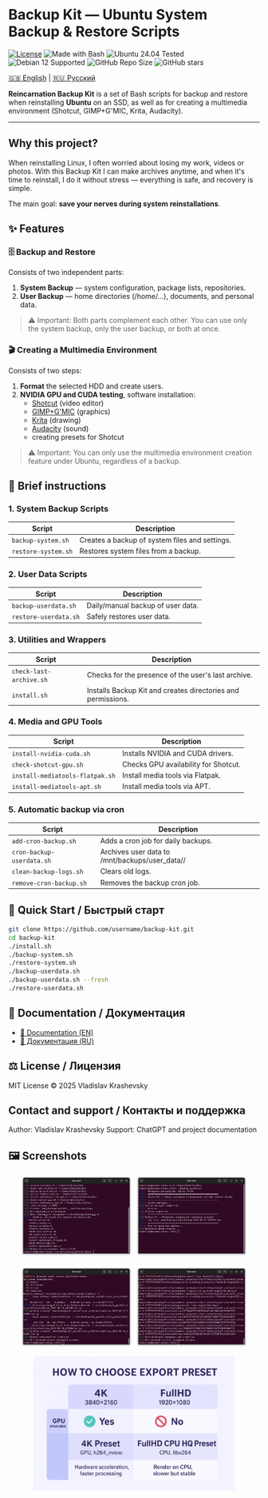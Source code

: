 # Backup Kit — Ubuntu System Backup & Restore Scripts

[![License](https://img.shields.io/badge/License-MIT-blue.svg)](LICENSE)
![Made with Bash](https://img.shields.io/badge/Made%20with-Bash-1f425f.svg)
![Ubuntu 24.04 Tested](https://img.shields.io/badge/Ubuntu-24.04-brightgreen.svg)
![Debian 12 Supported](https://img.shields.io/badge/Debian-12-orange.svg)
![GitHub Repo Size](https://img.shields.io/github/repo-size/username/backup-kit)
![GitHub stars](https://img.shields.io/github/stars/username/backup-kit?style=social)

[🇬🇧 English](docs/EN/README_EN.md) | [🇷🇺 Русский](docs/RU/README_RU.md)

**Reincarnation Backup Kit** is a set of Bash scripts for backup and restore when reinstalling **Ubuntu** on an SSD, as well as for creating a multimedia environment (Shotcut, GIMP+G'MIC, Krita, Audacity).

---

## Why this project?

When reinstalling Linux, I often worried about losing my work, videos or photos.
With this Backup Kit I can make archives anytime, and when it's time to reinstall,
I do it without stress — everything is safe, and recovery is simple.

The main goal: **save your nerves during system reinstallations**.

## ✨ Features

### 🗄️ Backup and Restore
Consists of two independent parts:
1. **System Backup** — system configuration, package lists, repositories.
2. **User Backup** — home directories (/home/...), documents, and personal data.

> ⚠️ Important: Both parts complement each other. You can use only the system backup, only the user backup, or both at once.

### 🎬 Creating a Multimedia Environment
Consists of two steps:
1. **Format** the selected HDD and create users.
2. **NVIDIA GPU and CUDA testing**, software installation:
   - [Shotcut](https://shotcut.org/) (video editor)
   - [GIMP+G'MIC](https://gmic.eu/) (graphics)
   - [Krita](https://krita.org/en/) (drawing)
   - [Audacity](https://www.audacityteam.org/) (sound)
   - creating presets for Shotcut

> ⚠️ Important: You can only use the multimedia environment creation feature under Ubuntu, regardless of a backup.

## 📂 Brief instructions

### 1. System Backup Scripts
| Script | Description |
|--------|---------|
| `backup-system.sh` | Creates a backup of system files and settings. |
| `restore-system.sh` | Restores system files from a backup. |

### 2. User Data Scripts
| Script | Description |
|--------|---------|
| `backup-userdata.sh` | Daily/manual backup of user data. |
| `restore-userdata.sh` | Safely restores user data. |

### 3. Utilities and Wrappers
| Script | Description |
|--------|----------|
| `check-last-archive.sh` | Checks for the presence of the user's last archive. |
| `install.sh` | Installs Backup Kit and creates directories and permissions. |


### 4. Media and GPU Tools
| Script | Description |
|--------|---------|
| `install-nvidia-cuda.sh` | Installs NVIDIA and CUDA drivers. |
| `check-shotcut-gpu.sh` | Checks GPU availability for Shotcut. |
| `install-mediatools-flatpak.sh` | Install media tools via Flatpak. |
| `install-mediatools-apt.sh` | Install media tools via APT. |

### 5. Automatic backup via cron
| Script | Description |
|--------|---------|
| `add-cron-backup.sh` | Adds a cron job for daily backups. |
| `cron-backup-userdata.sh` | Archives user data to /mnt/backups/user_data// |
| `clean-backup-logs.sh` | Clears old logs. |
| `remove-cron-backup.sh` | Removes the backup cron job. |

## 🚀 Quick Start / Быстрый старт

```bash
git clone https://github.com/username/backup-kit.git
cd backup-kit
./install.sh
./backup-system.sh
./restore-system.sh
./backup-userdata.sh
./backup-userdata.sh --fresh
./restore-userdata.sh
```

## 📖 Documentation / Документация

- [📖 Documentation (EN)](docs/EN/README_ALL_EN.md)
- [📖 Документация (RU)](docs/RU/README_ALL_RU.md)

## ⚖️ License / Лицензия

MIT License © 2025 Vladislav Krashevsky

## Contact and support / Контакты и поддержка

Author: Vladislav Krashevsky
Support: ChatGPT and project documentation

## 🖼️ Screenshots

<p align="center"> 
<img src="images/Backup_Kit_Install.png" width="45%"/> 
<img src="images/Backup_Kit_System_backup.png" width="45%"/> </p> 
<p align="center"> 
<img src="images/Backup_Kit_Backup_userdata.png" width="45%"/> 
<img src="images/Backup_Kit_Restore_userdata.png" width="45%"/> </p> 
<p align="center"> 
<img src="images/Backup_Kit_Shotcut_presets_ChatGPTChart.png" width="80%"/> </p> 


